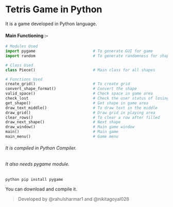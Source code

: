 # Tetris Game in Python

It is a game developed in Python language.

#### Main Functioning :-

```py
# Modules Used
import pygame                         # To generate GUI for game
import random                         # To generate randomness for shapes

# Class Used
class Piece()                         # Main class for all shapes

# Functions Used
create_grid()                         # To create grid
convert_shape_format()                # Convert the shape
valid_space()                         # Check space in game area
check_lost                            # Check the user status of losing
get_shape()                           # Get shape in game area
draw_text_middle()                    # To draw text in the middle
draw_grid()                           # Draw grid in playing area
clear_rows()                          # To clear a row after filled
draw_next_shape()                     # Next shape 
draw_window()                         # Main game window
main()                                # Main game
main_menu()                           # Game menu
```
###### It is compiled in Python Compiler.

###### It also needs pygame module.
```shell
python pip install pygame
```

You can download and compile it.


> Developed by @rahulsharmar1 and @nikitagoyal028
